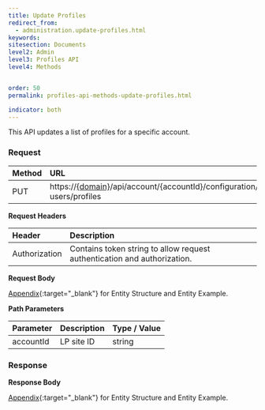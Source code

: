 ```yaml
---
title: Update Profiles
redirect_from:
  - administration.update-profiles.html
keywords:
sitesection: Documents
level2: Admin
level3: Profiles API
level4: Methods


order: 50
permalink: profiles-api-methods-update-profiles.html

indicator: both
---
```


This API updates a list of profiles for a specific account.

### Request

 |Method | URL |
 |:--- | :--- |
 |PUT | https://[{domain}](/agent-domain-domain-api.html)/api/account/{accountId}/configuration/le-users/profiles |

**Request Headers**

| Header | Description |
 |:--- | :--- |
 |Authorization  |Contains token string to allow request authentication and authorization. |

**Request Body** 

[Appendix](administration-profiles-appendix.html){:target="_blank"} for Entity Structure and Entity Example.

**Path Parameters**

 |Parameter | Description  |Type / Value |
 |:---|  :--- | :--- |
 |accountId | LP site ID | string  |

### Response

**Response Body**

[Appendix](administration-profiles-appendix.html){:target="_blank"} for Entity Structure and Entity Example.

